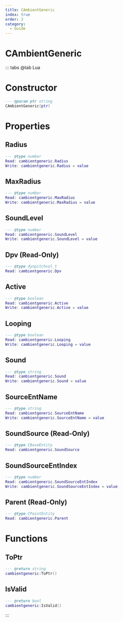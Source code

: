```yaml
---
title: CAmbientGeneric
index: true
order: 2
category:
  - Guide
---
```


# CAmbientGeneric

::: tabs
@tab Lua
# Constructor
```lua
--- @param ptr string
CAmbientGeneric(ptr)
```
# Properties
## Radius 
```lua
--- @type number
Read: cambientgeneric.Radius
Write: cambientgeneric.Radius = value
```
## MaxRadius 
```lua
--- @type number
Read: cambientgeneric.MaxRadius
Write: cambientgeneric.MaxRadius = value
```
## SoundLevel 
```lua
--- @type number
Read: cambientgeneric.SoundLevel
Write: cambientgeneric.SoundLevel = value
```
## Dpv (Read-Only)
```lua
--- @type dynpitchvol_t
Read: cambientgeneric.Dpv
```
## Active 
```lua
--- @type boolean
Read: cambientgeneric.Active
Write: cambientgeneric.Active = value
```
## Looping 
```lua
--- @type boolean
Read: cambientgeneric.Looping
Write: cambientgeneric.Looping = value
```
## Sound 
```lua
--- @type string
Read: cambientgeneric.Sound
Write: cambientgeneric.Sound = value
```
## SourceEntName 
```lua
--- @type string
Read: cambientgeneric.SourceEntName
Write: cambientgeneric.SourceEntName = value
```
## SoundSource (Read-Only)
```lua
--- @type CBaseEntity
Read: cambientgeneric.SoundSource
```
## SoundSourceEntIndex 
```lua
--- @type number
Read: cambientgeneric.SoundSourceEntIndex
Write: cambientgeneric.SoundSourceEntIndex = value
```
## Parent (Read-Only)
```lua
--- @type CPointEntity
Read: cambientgeneric.Parent
```
# Functions
## ToPtr
```lua
--- @return string
cambientgeneric:ToPtr()
```
## IsValid
```lua
--- @return bool
cambientgeneric:IsValid()
```

:::